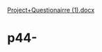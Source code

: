 [Project+Questionairre (1).docx](https://github.com/avanishajmani/p44-/files/7028071/Project%2BQuestionairre.1.docx)
# p44-
